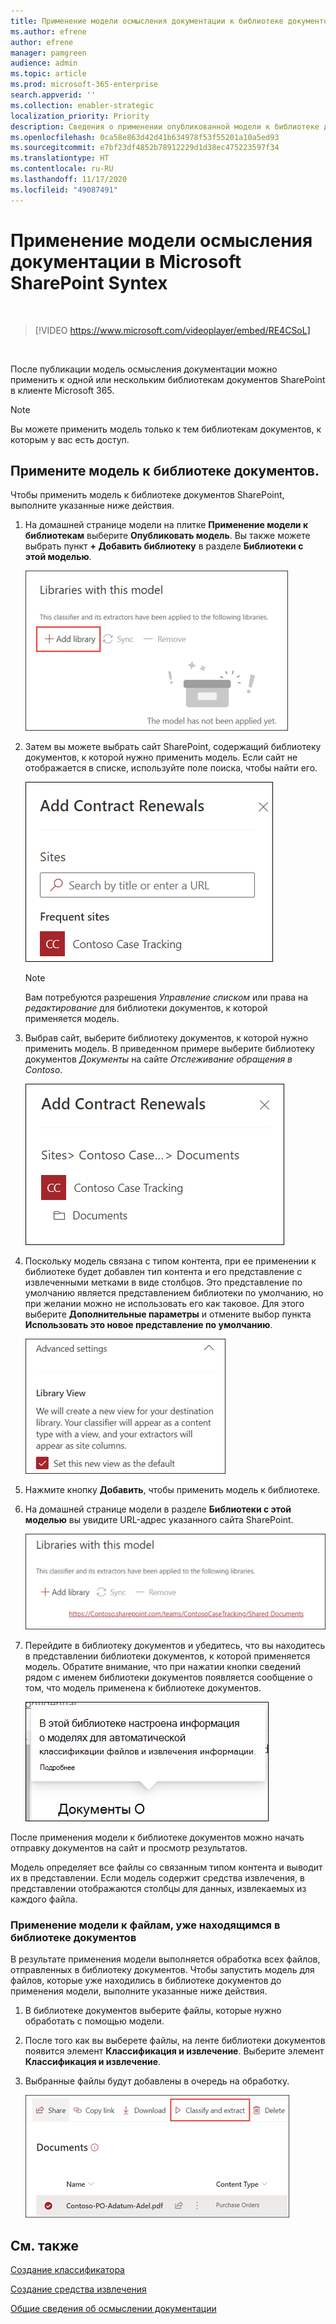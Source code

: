 ```yaml
---
title: Применение модели осмысления документации к библиотеке документов
ms.author: efrene
author: efrene
manager: pamgreen
audience: admin
ms.topic: article
ms.prod: microsoft-365-enterprise
search.appverid: ''
ms.collection: enabler-strategic
localization_priority: Priority
description: Сведения о применении опубликованной модели к библиотеке документов SharePoint
ms.openlocfilehash: 0ca58e863d42d41b634978f53f55201a10a5ed93
ms.sourcegitcommit: e7bf23df4852b78912229d1d38ec475223597f34
ms.translationtype: HT
ms.contentlocale: ru-RU
ms.lasthandoff: 11/17/2020
ms.locfileid: "49087491"
---
```

# <a name="apply-a-document-understanding-model-in-microsoft-sharepoint-syntex"></a>Применение модели осмысления документации в Microsoft SharePoint Syntex

</br>

> [!VIDEO https://www.microsoft.com/videoplayer/embed/RE4CSoL]

</br>

После публикации модель осмысления документации можно применить к одной или нескольким библиотекам документов SharePoint в клиенте Microsoft 365.

> [!NOTE]
> Вы можете применить модель только к тем библиотекам документов, к которым у вас есть доступ.


## <a name="apply-your-model-to-a-document-library"></a>Примените модель к библиотеке документов.

Чтобы применить модель к библиотеке документов SharePoint, выполните указанные ниже действия.

1. На домашней странице модели на плитке **Применение модели к библиотекам** выберите **Опубликовать модель**. Вы также можете выбрать пункт **+ Добавить библиотеку** в разделе **Библиотеки с этой моделью**. </br>

    ![Добавление модели в библиотеку](../media/content-understanding/apply-to-library.png)</br>

2. Затем вы можете выбрать сайт SharePoint, содержащий библиотеку документов, к которой нужно применить модель. Если сайт не отображается в списке, используйте поле поиска, чтобы найти его.</br>

    ![Выбор сайта](../media/content-understanding/site-search.png)</br>

    > [!NOTE]
    > Вам потребуются разрешения *Управление списком* или права на *редактирование* для библиотеки документов, к которой применяется модель.</br>

3. Выбрав сайт, выберите библиотеку документов, к которой нужно применить модель. В приведенном примере выберите библиотеку документов *Документы* на сайте *Отслеживание обращения в Contoso*.</br>

    ![Выбор библиотеки документов](../media/content-understanding/select-doc-library.png)</br>

4. Поскольку модель связана с типом контента, при ее применении к библиотеке будет добавлен тип контента и его представление с извлеченными метками в виде столбцов. Это представление по умолчанию является представлением библиотеки по умолчанию, но при желании можно не использовать его как таковое. Для этого выберите **Дополнительные параметры** и отмените выбор пункта **Использовать это новое представление по умолчанию**.</br>

    ![Представление библиотеки](../media/content-understanding/library-view.png)</br>

5. Нажмите кнопку **Добавить**, чтобы применить модель к библиотеке. 
6. На домашней странице модели в разделе **Библиотеки с этой моделью** вы увидите URL-адрес указанного сайта SharePoint.</br>

    ![Выбранная библиотека](../media/content-understanding/selected-library.png)</br>

7. Перейдите в библиотеку документов и убедитесь, что вы находитесь в представлении библиотеки документов, к которой применяется модель. Обратите внимание, что при нажатии кнопки сведений рядом с именем библиотеки документов появляется сообщение о том, что модель применена к библиотеке документов.

    ![Представление сведений](../media/content-understanding/info-du.png)</br> 


После применения модели к библиотеке документов можно начать отправку документов на сайт и просмотр результатов.

Модель определяет все файлы со связанным типом контента и выводит их в представлении. Если модель содержит средства извлечения, в представлении отображаются столбцы для данных, извлекаемых из каждого файла.

### <a name="apply-the-model-to-files-already-in-the-document-library"></a>Применение модели к файлам, уже находящимся в библиотеке документов

В результате применения модели выполняется обработка всех файлов, отправленных в библиотеку документов. Чтобы запустить модель для файлов, которые уже находились в библиотеке документов до применения модели, выполните указанные ниже действия.

1. В библиотеке документов выберите файлы, которые нужно обработать с помощью модели.
2. После того как вы выберете файлы, на ленте библиотеки документов появится элемент **Классификация и извлечение**. Выберите элемент **Классификация и извлечение**.
3. Выбранные файлы будут добавлены в очередь на обработку.

      ![Классификация и извлечение](../media/content-understanding/extract-classify.png)</br> 

## <a name="see-also"></a>См. также
[Создание классификатора](create-a-classifier.md)

[Создание средства извлечения](create-an-extractor.md)

[Общие сведения об осмыслении документации](document-understanding-overview.md)


